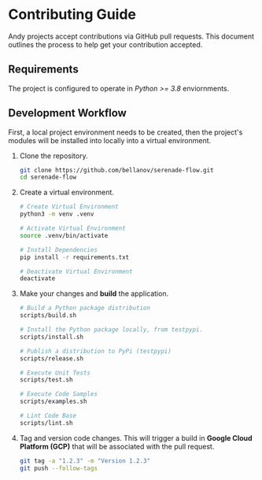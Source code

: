 # Contributing Guide

Andy projects accept contributions via GitHub pull requests. This document outlines the process
to help get your contribution accepted.

## Requirements

The project is configured to operate in _Python >= 3.8_ enviornments.

## Development Workflow

First, a local project environment needs to be created, then the project's modules will be installed into locally into a virtual environment.

1. Clone the repository.

   ```sh
   git clone https://github.com/bellanov/serenade-flow.git
   cd serenade-flow
   ```

2. Create a virtual environment.

   ```sh
   # Create Virtual Environment
   python3 -m venv .venv

   # Activate Virtual Environment
   source .venv/bin/activate

   # Install Dependencies
   pip install -r requirements.txt 

   # Deactivate Virtual Environment
   deactivate
   ```

3. Make your changes and **build** the application.

   ```sh
   # Build a Python package distribution
   scripts/build.sh

   # Install the Python package locally, from testpypi.
   scripts/install.sh

   # Publish a distribution to PyPi (testpypi)
   scripts/release.sh

   # Execute Unit Tests
   scripts/test.sh

   # Execute Code Samples
   scripts/examples.sh

   # Lint Code Base
   scripts/lint.sh
   ```

4. Tag and version code changes. This will trigger a build in **Google Cloud Platform (GCP)** that will be associated with the pull request.

   ```sh
   git tag -a "1.2.3" -m "Version 1.2.3"
   git push --follow-tags
   ```